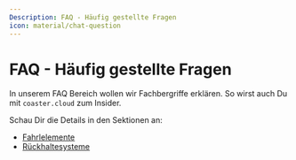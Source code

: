 ```yaml
---
Description: FAQ - Häufig gestellte Fragen
icon: material/chat-question
---
```


# FAQ - Häufig gestellte Fragen

In unserem FAQ Bereich wollen wir Fachbergriffe erklären. So wirst auch Du mit `coaster.cloud` zum Insider.

Schau Dir die Details in den Sektionen an:

- [Fahrlelemente](./elements.md)
- [Rückhaltesysteme](./restraint.md)

